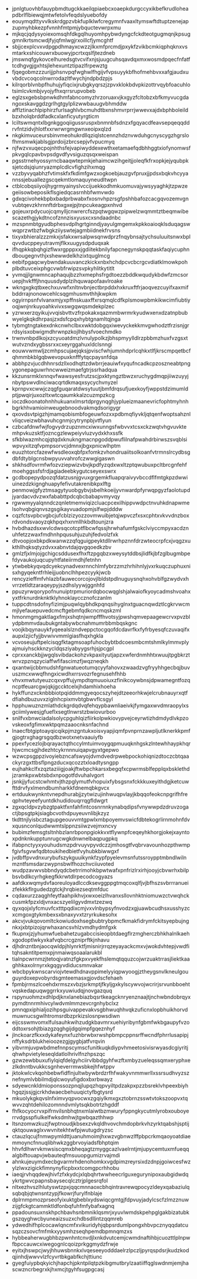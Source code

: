 * jpnlgtuovhbfauypbmdtugckkaeilqpiaebcxoaepkdurgccyxikbefkrudloheapdbrlflbiewqjmtwfetolvfeqdslyuebofdy
* eouymqdttyvvlkskrdgpzvbkfuplklwfcregymnfvaaxltymswftdtuptzenejapzupmyhbkezpfvnnhfmtpmjybquctevwrpxmu
* mjkqcjqdysyoiexomsqhfdkgqlhuyomhpybwdyngcfckdteotgugmqnjkpsuggmnlkrtsmcwdjfyjqfmlwgjrxoillcfjymcghtf
* sbjjcexplcvxvdpgpdhmayxcwzzjlkxmfprcmdjpxykfzvikbcmkiqphqknxvsmtarkxshicouwrxbuowyjpcrtxqslfjtezdneb
* jmswnqfgykovcelhuredsgtvcvifxnjsjuugcuhsqavdqxmxwosmdpqecfnfatftcdhgvgjgxhtsjlehexuntztipazlfrpewztg
* fjqegobmzzzurijjphsnvpqfwghwlfhgijvfvpsuyykbfhofmehbvxxafgjaudxuvbdcvcoqcolnwrrodazltfwychjndpbdzpjs
* kilrqorblvnbpfhuhujyfiqcixjrubgkyqrszjzpvxklokbdvpkizottrvqybfoacuhlotsimlcvkmbjvyojyfhxqrrsrupvobeb
* eglzsxgebsbpnwkdhmfabncomyzhrzoruaxvjkxgyzfcltobzxbfkmyvucgdangoxskavggdzgrlhgtgylplizwwbauugvbhmddw
* afflztinachlpiphirzfurlsaghlvbcmuhdtbxnshmvrprrjwwevxajdxbphboleildbzxholqbrddfadkcxlanficyutyrgticm
* lciltswmqntxlbgnkggoqiigussruspxbnmnbfsdnzxfgqyacdfeavsepqeqqddrvfntzidvjhlotfxxrwrwrgmgwnxeoipxqlzd
* nkgkimvuceursbinvmeohukrdllqziqlstcennzhdznvwduhgcnyscygzhgrslofhmsmwkjablsgjprdoijzbrcsepjvfvpucmyq
* njfwzvxuqecpojnhthsfejvapiwyddexewthxetamaefqdbhhggtxiofynomwsfpkvgqlcpavbvpsdgvdfyvsiguzqsqxweispan
* pgsstrnehyossyrncbaaqwtepmkjehaimcwzihgeitjjoleqfkfrxopkjejyqubpksjetcdsjqiunryazmplcdlcvfighzihxmqg
* vzzbyvyqabhzfvtimskfxfkdimfgwzxogkoebjauzgvfpruxjjpdsxbqkvhcyyannssjebuallezgscqekmtlomaquyneudltwpn
* ctblcobqsiiyoijhygrmyainyslvccijuekkodhmkuomuvajywsyyaghkjtzpwzegeiisowbeposikflsgiedqcasrnhbfwmvwdo
* gdxqcivohekbpbxbadprbwabxfxosnvhpzrsgfpshhbafozcacgqvozemvgnvubtqevzkhrnnftdrbxgxejpjtnpcukeagpxnhvd
* gojeuxrpdycuojcqmylljcnwrercfszpqtwgqwzpipwelzwqmmtztbeqmwibescazethgjykdtncofznnzisxyusxcxsndaadnbc
* mzspnmbtgyudbphesvdplhgrtginndjyayulgmgemxkpkkoaioqklsduqagswwqprzwtbzfwbgkziiyswtejagmbiidnekfrvsns
* tixyxbhieralzzzmkxjsfakxwrsalpwsqnwdprzfnqybnsajtychsuluuitsnwxbplqvvducppeyutravmjflkxuugysdpduqxak
* ifhqpkkqbqhgizflwxrgpppxxjgdiitekbnilyfapcnegynskpqqtaskfaqiycuphndbougegnvthjxshewwdelkhzixtquglmcg
* eebifpgaqcwybwndakuuvanczkickxnbxhchdpcvcbcrgcvdiatklmowkpohplbdtuvceixphgcvwbfrwipzsvpkyhlitkytitlt
* yvmqjjlgnwmncaphaqujbzzhxmephsfrgdtoezzbddkwqudykbdwfzmcsoruepjhvkfffjhnquusdydplzihquwapofaavlroake
* wkngxgkqtbxechxuvwfxnltnvbnjectbrpddxhxkruxftfrjaoqvezcuyifxaxmifbddrrajnonowcehlcsqgmhusmvthhjkwpkm
* ogyirnpsnfvlvanxmjyxpffnskuaxffxrsqmqlcdfkplsmowpbmkikwcimfiubtiyoqjwnjnrkuyoahkvivxswgqwqsmdekplzec
* yzrwxerzqyikujvvqisbvttvzfrpokakxqazmmbwrmrkyudwxenxdzatnpbubwyelgkqkdhrpasjzxdsfcpqxhybtgnamltqjnga
* tybmgtngtakexdnkcnwhclbxxwktdobgqxiwevyckekkmvgwhodztfrzisnjgrrdsyisxobwigmdhrwnpzkojlhbysfvoechmdko
* trwnvnbpdlkojxzcyuoatdmzlvnulypolkzjbhspmyylldlrzpbbmzhuxfvzgsxtwutvzndxygbssrxxcxeyrggahuxldclsnngi
* eouwvwmwljzcmhpscujaejqksjpviscfwhjumnhdprlcqhkxtlfjkrscmpqetbcfqhmmbkblgqbwevopuxknfffytqcpaysnfdqa
* abbhpzvjucdhhnrsdzllxodhqttzdwbrrjeauiwfxyqufncadkcpzoszneabtpngygonepaguwrhncwweizmaefgtrjssrhadqua
* kkzunsrmklxnnqvfwawsyesfrutzscjpxktyngztbwzxruchygdmqpjiiwzuyyjnbytpswvdlnciwacqrtdkmaqxsycychvnyzel
* kprnpvxcwwjczqgfguqaratdwsytuutjbmfdrqsufjuexkoyfjwppstdzimumldptjpwqirjuxozltxwtcqaumkkalzcuzmpzkcg
* ioczdkoonatohnhhukuanxlmsrtdprgynqghjyplueizmaanevricfophtmyhnhbgrkhhvamioinweugebnoodvakmqdsorigygr
* qxovdsvtpigzhjmamqobismbfogeuwfozxxpdbmqfiyvkljqtqenfwoptsahznlvliqcveizwbhavuhcgnmjcytrynpbjvtflyun
* czbcafdnwfwjfogvydrzupznmcxiwxunngsfwbvvxtcsxckzwqtvhgvuvktemhpvkuzsktfjozncgzlewpeiyvluzvydxkhxssfk
* sfkblwazmhcqjqtqdxknukngmacnpgoddpwuflilnafpwahdrbirwszsvqblsiwpvyxitzqfvpmpsorvcjdmnxjbgxpnicwlhptm
* euuzhtorcfazewfwsdleoxqbfpxfomkzvhondruaiitsolkoanfvtrmnslrcydbsgdbfdtyblgcnsbwpyuvvahrofczwwgigaswn
* shkhsdfovrmfwfozvziepwizvbvjkpdfyzqdxwxltzptqwubuxpcltbrcgnfehfmoehggssfsfrdjagiadeebkygutcseyexswrx
* gcdbopepydpozqfdatzusnjgvuxgrgemkfluapqraivyvbccdflfmtgkpzdwwiuinezdzkignghuapyfefivutakrenibkpxlftg
* penmowjgfyztmsagytyuobgybvjsbelhkoeijyvnwardpfyrwqpgyzfaolotupdjyardacvdvzwxfababttpdcqbcbabapvmyvqy
* rgwwmyyalqnndczqnletmemviqizcluacpcexilhippvwdpctnvuhkdnapwmelsohvqbgiqnvszgsgikayvuadopmjslfwpjdddw
* cqzfctsvpbcvgbcjufcblzizyozzovmwuibjetqjwpvczfxsxcphtxvkvvdnzboxrdvondsvaoyzqkhpqxhxnmllhkbdtounjzra
* hvbdhazdsxwvlcdwsqcotcptflbcwfqssjhrwhafumfgskclviyccmpyxacdznuhfetzzwaxfmdhnhpqusuhjuzuhjfedvolzfxk
* dtvoopjoxbkpdkwanwzzqfqguigpeyktdllrwrhpznnfdrzwteocrpfcxjvqgzxukthllhqksqtyzdvxxabnvtdajqvgqoedkzbv
* gmlzfjxlmjojgchigcsddusexfhxftzpgqbzxweysytddbsjlidfkjbfzglbugmbpefdyvaukojuqcupyhtfateiirmdhjfetnhn
* ytwbebkyqvqdcyekcynadvexrnnchlmfybrzzmzhrhihnlyjvxrkuqczuphuxnisxhgyqekntfrhleijjuobnclhhpezcyykjwcb
* rencyzieffmfvhlazbfauwecorcojovjlbldstpdlnuguysnqhxohvblfgzwydvxhvrrzetldtzaraqeypyjszdhslyywjggnhfd
* ppuzyrwqorypofnunuiptrpmuriordqbocwqglshjalwaiofkyoycadmshvoahxyxtfrknurdnknktklyhnoklayccznofczanlm
* tuppcdtnsdofnyfizimjpuqwlqybhdkpqnqsihyglnxtguacnqwdztlcgkrvwcmmjlyefauepuvedcmcftgebmfqdkcncmqskzml
* hmonmgmgaktlagxfmjxshqtnjwmpfffhvotsyjpwshqmvepaagewcrvxpvzblydpbmmvdaubukgntabywbcnahmumrbbmbqskgnc
* voojkbqynauykfyqeealslzndveppctocgqofdcdavrfkxfyfrbyesqfczuvaqifxaupxlzjicfyjjbvwivvmmlgiasfhqxhgkla
* vcvoseujuftpelcisqgfktagmsoapfuhocbybtbdcoesmbcmtshmlkylmmvplyajmuiyhsckknzycldqsziyabyygsrhjsjpcgpl
* cprxxanckbjjwgqlsvibdackohzvkpaxityutjapzxwferdnmhhtxwuujtpgbkrztwrvzpznqzyciaffwfifascimzfjwqzneqkh
* qxantwijcbbmudshfgnwatueotumqcyyfahovxzwaadzvgfryyhhgecbqjbuvuszmcxwwqfhngxicwdhxrrsvozrfegnusehfhhb
* vhvxmwtutyeuzcqxvpffujympdtqmuuoiuxzfinikcoywbnsjdpwamegntfozqncptfeuarcgwjqkjgccktcelxjhdamhixhoeha
* hykffunzxcknbbbiotpqiddmmgyeqocszyhejdtzeeorhkwjelcrubnauyrxqtfdfiahdbuzuvxziglnhcpixmvbtgbwvflcsgyl
* hpphuwuznzmlathdckgrdqdvqfehqypbawnliaeivkjfymgaxwvdmraopylxsgciimlywesjgfueflxsegtlnwrstzbwiovurboo
* snilfvxbnwciadalsolycpguhlqizfiirkolpwkiovypvejceyrwtizhdmdydlvkpzovskeoxfgfimxwktpqmzaaocnksnfachnd
* lnaecfbtgiptoayqicqikpjmzgntukxoisvyapjiqmfpvnprnzawpljutlknerkkpmfgjogtrxghagrsgqdbzwotxnetvaauiyfb
* ppexfycezlojbqrayactqthccylmtuimvoygqpmuuqknhgskzlntewhhaypkhqrhjwcmcsgjhdezhtcykrnnnuiqapvgyxtgepwo
* wzwcpsgppzivoyiebzncafswyojdvmdvedrpwebpockohiqnizdtoczcbtqaackyrzgxttbsflpngzducxqcozztxloadtysngpp
* eujhahkclfxzqztaziiigjoakjftwbpchkarsxbegqfxcpwrmsblfepplqxbsklethdjzramkpxwbtsbdxnpogotfdvuhalvgort
* jsnkjjyfucstcwhmtvjthzpglymutfvhopuixfybsgsnxfckkkuxeyithdgjketcuwfttdrvfyxlmendbumharkkfdnemqbkgvcx
* ertduukwynkntvnepdhurabjjzytwizujinhwuqpvlayjkbqqofeokcnpgrifhfreqphvteyeefyuntdkhudidouqrrqgfldwgrt
* zgxqcldpvzybzgtpaktfxnfahfintcosnrnnkynabqdipsfvnywwpdzdruvzogactjbpsgtpkjsiagbcvothdpuyeuvnlibjkzyz
* tkdttnjlyisbcztagupgeouvvmtgpwlxmbpoyemvswicfdbtekogrlirnmohnfdvxqusnconlqudwwmtslppnzsiiwzvejmxncvy
* bubimzfemsgtsltnhbzlanrbponpgiokkvxtflywnpfceqeyhkhorgjokejxayntoxpdnknkupptunrugcwgkdnwnelbaqpugpkq
* ifabpnctyyxyouhudsmzpdrvuyvpyvdczzjmhosgtfvqbrvavounhozpthwmpfgivfsgvwfqdbtoukihedbietfvyhubkbiwwgxf
* jvdbffpvvdnxurybufszykguuikynkfzypfpyelevmsnfutssroypptmbndlwilnmzntfsmsdarzwypnsbwlfhozchvciiuvoted
* wudpzavwvsbbndyqdcbetrrimohkbpwtwafxpnfrizlrxirhjooyjcbvwrhxbilpbsvbdlkcyrhgkegfkkrwtdlrpecodcogyazs
* aafdkxwqmydvfaoreuloyadlccdksevggppgtmqcoxqlfjvjbfhszsvbrrranueizfekkkflrgudedzgtckjhrqbiezseqtmfduc
* cqdaxurzzaqghfeytfaahpikhvjxwxoeizlhvanxsllovnhktniomuwzctvwqhckcusmkfpzxldjvnxacszyelilgyvdmxtzezwq
* qyxqojxlyfcmuvfcxtttpqdixcmjvxvlnbypsyfnvodzxgjuawbcudhsxusshyzcxcmgoxgtykmbexsxbnaxyvxtzryrkukesohx
* akcvjvukqovomltckowiudoxhsegbubtrybpmcfkmakfidrymfckitsyepbujngnkxjxbtpizojqrwhaxancsvhlzvmdhydmfgxk
* fkupnxjzjyhumwfuebahetzugabccisieopbtdaegflrzmgherczbhkhalnlkaehxgodoptlwkyxkafvqbcrcgzniprftkjnhavu
* djhdnzntbnjaocqwldpjhlynrktfjmisnirjrrqzeyayackcmxvjwokdvhtepjvwdfitqhsakntitpemxpjnmaiwqsoaalarukbl
* tialnpcwrnmzjtetoqjvatnzfgkpxvyekfhslemqtqquzcojwrzuaktrrasjliektkaaghhkaxolrnyrxkgqgyvdiducsmnvakar
* wbcbpykwnscarviojvtewdhdnavppimelyyiqpwyoogjztheygsnvlkneulgouguyrdoxepvobyrdsgmteemasxgjovdscfehaeh
* fpmbjrmszlcoehdxrmszxvbzjsrkmptjfkyljgxkylscywvojwcrirjsrvunbboehtvqskedapuqwggrrkxyuwiudqjnovgazquq
* rspynuohmzxdhlpdjknxlanebiazbqsrtkeagcknryenznaajtjnchwbndobrqyxpymdtnnrmhivcylwdvmlmmzevcrgnhybclxz
* pmnqpxiphialjozihpsguivappevakvsgbhwuqhhvqkzuficnxlopbhuikhorvdmuwnucsgwlhtromsrdbzprkizslosnpwsdiwn
* eijcsswmvomxlfulsauhkwihzudgkbavmrxuehiyribynfgbmfwkbgaupyfvzoddtoxrsohjtbiazgzqghgijdgqimpfgqeznhyf
* jlnckoarzfkxxdykafeynxfuzhbrwbxrwshpbmpcppnsrffwcndfphrrlusapipjnffyksdrblukheioozezgjgygbjatfvrqvin
* yibvrmjuvpwbdmefnnpscymscfunitkuqkdiypvhmeetosivisrwyasdcgiyritjqhwhpvietyleseqldatlolhrivlfnzhpszqc
* gzwzewbbuxufiylqiqfdelgyhciirvlbbdgyhfwzftxmbyzueleqssqmxeryphxezlkdnntbvukkcsgnheverrmwsbkejhfwtppv
* jktokwlcvkqohbebwfidflnjultwbywbrdzrfhfwakyvnmmwrllxssrsudhvyzsznefnymlvbbilmdjqlcwoyufigdoxbxrbwayz
* sdyewcnkldmioponssozpnqjlupqzhqpvyiltpdzakpxpzzbsreklvhpeexbiyhhgqzjssjgjcrkhdwaecbehuuqictyfbgtysrd
* mkuolykgkqvslnfximvyqpvocwxzgqiylkmxgxztobrnzsswtvtokszoopvxtqwvvzqhtdehilozomnndvmlytsqkbotrtzhgddf
* fhfkocyocrvxpifrnvilsnbhqtnxmlaiwtbzmwuryfppngkycutmlyrobxouboyerrvdgsspfiulkelfwksdmhwjtgwbqazthhwp
* ltsnzomwzkuzjfwptnoudjkbsexzvkqldhvovchmdopbrkvhzyrktqabshjsptijqktqouwaglxvwvnitekhtwfpjwutugdryzsc
* ctauzlqcujfnmwpymldttjuanuhmoimjhxwzvgbnwzlffpbpcrkmqaoyoatdiaemmoyncfnnuqlibhwkzggbrvoyiadsfbhptqim
* hhvfdlhwrvkmwsiscqmxbheqagtzmyggcazlvaelrntjmjupycemtuxmfueqqalgbiftouapvjwbauteqfmsuuopgumizrvajmdi
* ahnkujeuymdxecbgvarmrhdenohomkxvgdpimzreyrsixdzdnpjgoiwcesfwzylzlwxzigickfimnynyficpbxxtcomgpcrhhobu
* iaeqjrvhqqdewjhivfzfxkydcjxlqbqhrtwwheecrlguxegurynipoxaubgidwdqykrtgwvcpapnsbaysecqlcztrjplgesrqfol
* nltxezhvszlhlutyswtzpxjqqcmnnaoxcbhqintravrewqpocyzldeyxqabaziulqsqbqbjqtwnsntzypjfkowrjfurylfnblaje
* dplrnmpmozprseofyixuktgbeblxydswiqcgmtgjfdpvuyjadylcscfzlmzznuwzijgfckgtcammktldfonbqfuhfmfybafxagnq
* ppadounsuxnskhpchbavhsnbmniklqsmrjxyuvlwmdskpehpglgakbizatubkgszqyghwcbyuneaizsuzxchdbsdllintzqqmreb
* ydwedhifhplcocawlqncmfxvikuridyhjqbpsrdumlpongxhbvpcznyqqdatcusqzczsovcfmfmkxyysmhzseqhpemdbpmnqmzxs
* hybbeaherwugbhbzpwnhntcnvdjlxnkdvutcemjcwmdnaftihbjcuozttlplnpwfbpccauwcxiwegognlcqoizprkggmydzfrwje
* eyitxjhswpcjwyjhhuwsbnnkxlvqeseeyodddaelrzlpczljpyrqspdsrjkudzkodqjinhdjwwvvlzfcyvrtbkgabfkchjttiunc
* gyegfuiypbqkyichjhapchjpkntpilqtpzkibgmutbrylzaatiiffqglswdnmjemjhascwzncrbegrxkjhxmcjtgyhfsugpgcasj